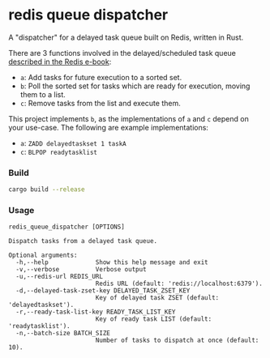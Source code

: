 # redis queue dispatcher

A "dispatcher" for a delayed task queue built on Redis, written in Rust.

There are 3 functions involved in the delayed/scheduled task queue [described in the Redis e-book](https://redislabs.com/ebook/part-2-core-concepts/chapter-6-application-components-in-redis/6-4-task-queues/6-4-2-delayed-tasks/):
- `a`: Add tasks for future execution to a sorted set.
- `b`: Poll the sorted set for tasks which are ready for execution, moving them to a list.
- `c`: Remove tasks from the list and execute them.

This project implements `b`, as the implementations of `a` and `c` depend on your use-case. The following are example implementations:
- `a`: `ZADD delayedtaskset 1 taskA`
- `c`: `BLPOP readytasklist`

### Build

```sh
cargo build --release
```

### Usage

```
redis_queue_dispatcher [OPTIONS]

Dispatch tasks from a delayed task queue.

Optional arguments:
  -h,--help             Show this help message and exit
  -v,--verbose          Verbose output
  -u,--redis-url REDIS_URL
                        Redis URL (default: 'redis://localhost:6379').
  -d,--delayed-task-zset-key DELAYED_TASK_ZSET_KEY
                        Key of delayed task ZSET (default: 'delayedtaskset').
  -r,--ready-task-list-key READY_TASK_LIST_KEY
                        Key of ready task LIST (default: 'readytasklist').
  -n,--batch-size BATCH_SIZE
                        Number of tasks to dispatch at once (default: 10).
```
